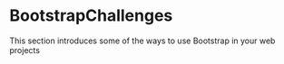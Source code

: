# BootstrapChallenges
This section introduces some of the ways to use Bootstrap in your web projects
